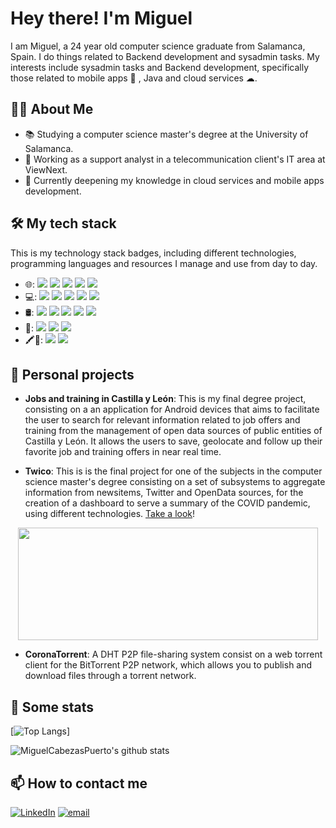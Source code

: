 # Hey there! I'm Miguel

I am Miguel, a 24 year old computer science graduate from Salamanca, Spain. I do things related to Backend development and sysadmin tasks. My interests include sysadmin tasks and Backend development, specifically those related to mobile apps 📱 , Java and cloud services ☁.

## 👨‍🎓 About Me
- 📚 Studying a computer science master's degree at the University of Salamanca.
- 💼 Working as a support analyst in a telecommunication client's IT area at ViewNext.
- 🌱 Currently deepening my knowledge in cloud services and mobile apps development.

## 🛠 My tech stack
This is my technology stack badges, including different technologies, programming languages and resources I manage and use from day to day.
- 🌐: <img src="https://img.shields.io/badge/HTML5-E34F26?style=for-the-badge&logo=html5&logoColor=white" /> <img src="https://img.shields.io/badge/CSS3-1572B6?style=for-the-badge&logo=css3&logoColor=white" /> <img src="https://img.shields.io/badge/Unity-100000?style=for-the-badge&logo=unity&logoColor=white" /> <img src="https://img.shields.io/badge/-Unreal%20Engine-313131?style=for-the-badge&logo=unreal-engine&logoColor=white" /> <img src="https://img.shields.io/badge/Grafana-F2F4F9?style=for-the-badge&logo=grafana&logoColor=orange&labelColor=F2F4F9" />
- 💻: <img src="https://img.shields.io/badge/Android-3DDC84?style=for-the-badge&logo=android&logoColor=white" /> <img src="https://img.shields.io/badge/java-%23ED8B00.svg?&style=for-the-badge&logo=java&logoColor=white" /> <img src="https://img.shields.io/badge/C%23-239120?style=for-the-badge&logo=c-sharp&logoColor=white" /> <img src="https://img.shields.io/badge/GNU%20Bash-4EAA25?style=for-the-badge&logo=GNU%20Bash&logoColor=white" /> <img src="https://img.shields.io/badge/PLSQL-F80000?style=for-the-badge&logo=oracle&logoColor=black" />
- 🛢: <img src="https://img.shields.io/badge/firebase-ffca28?style=for-the-badge&logo=firebase&logoColor=black" /> <img src="https://img.shields.io/badge/InfluxDB-22ADF6?style=for-the-badge&logo=InfluxDB&logoColor=white" /> <img src="https://img.shields.io/badge/mysql-%2300f.svg?&style=for-the-badge&logo=mysql&logoColor=white" /> <img src="https://img.shields.io/badge/SQLite-07405E?style=for-the-badge&logo=sqlite&logoColor=white" /> <img src="https://img.shields.io/badge/Oracle-F80000?style=for-the-badge&logo=oracle&logoColor=black" />
- 🔧: <img src="https://img.shields.io/badge/Amazon%20AWS-%23232F3E.svg?&style=for-the-badge&logo=Amazon%20AWS&logoColor=white"> <img src="https://img.shields.io/badge/GitHub-100000?style=for-the-badge&logo=github&logoColor=white" /> <img src="https://img.shields.io/badge/Git-F05032?style=for-the-badge&logo=git&logoColor=white" />
- 🖍📐: <img src="https://img.shields.io/badge/Adobe-Photoshop-31A8FF?style=for-the-badge&logo=Adobe-Photoshop&labelColor=0a446b&logoWidth=15" /> <img src="https://img.shields.io/badge/Proto.io-161637?style=for-the-badge&logo=proto.io&logoColor=00e5ff" />

## 🎯 Personal projects

- **Jobs and training in Castilla y León**: This is my final degree project, consisting on a an application for Android devices that aims to facilitate the user to search for relevant information related to job offers and training from the management of open data sources of public entities of Castilla y León. It allows the users to save, geolocate and follow up their favorite job and training offers in near real time.

- **Twico**: This is is the final project for one of the subjects in the computer science master's degree consisting on a set of subsystems to aggregate information from newsitems, Twitter and OpenData sources, for the creation of a dashboard to serve a summary of the COVID pandemic, using different technologies. <a href="https://github.com/MiguelCabezasPuerto/TwiCo">Take a look</a>!
<p align="center">
  <img width="480" height="180" src="https://github.com/MiguelCabezasPuerto/TwiCo/blob/master/soa-web-app/vue-web/public/img/architecture.png">
</p>

- **CoronaTorrent**: A DHT P2P file-sharing system consist on a web torrent client for the BitTorrent P2P network, which allows you to publish and download files through a torrent network.

## 🚀 Some stats
  [![Top Langs](https://github-readme-stats.vercel.app/api/top-langs/?username=MiguelCabezasPuerto)]

  ![MiguelCabezasPuerto's github stats](https://github-readme-stats.vercel.app/api?username=MiguelCabezasPuerto&count_private=true&include_all_commits=true&show_icons=true)

## 📫 How to contact me

<p>
<a href="https://www.linkedin.com/in/miguel-cabezas-puerto-3b3011115/"><img alt="LinkedIn" src="https://img.shields.io/badge/linkedin-%230077B5.svg?&style=for-the-badge&logo=linkedin&logoColor=white"></a>
<a href="mailto:miguelcabezaspuerto@gmail.com"><img alt="email" src="https://img.shields.io/badge/gmail-%23D14836.svg?&style=for-the-badge&logo=gmail&logoColor=white"></a>
</p>
